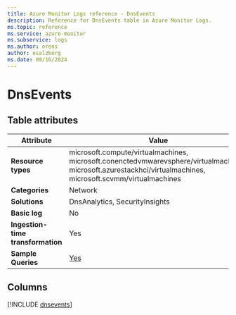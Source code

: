 ```yaml
---
title: Azure Monitor Logs reference - DnsEvents
description: Reference for DnsEvents table in Azure Monitor Logs.
ms.topic: reference
ms.service: azure-monitor
ms.subservice: logs
ms.author: orens
author: osalzberg
ms.date: 09/16/2024
---
```


# DnsEvents




## Table attributes

|Attribute|Value|
|---|---|
|**Resource types**|microsoft.compute/virtualmachines,<br>microsoft.conenctedvmwarevsphere/virtualmachines,<br>microsoft.azurestackhci/virtualmachines,<br>microsoft.scvmm/virtualmachines|
|**Categories**|Network|
|**Solutions**| DnsAnalytics, SecurityInsights|
|**Basic log**|No|
|**Ingestion-time transformation**|Yes|
|**Sample Queries**|[Yes](/azure/azure-monitor/reference/queries/dnsevents)|



## Columns
  
[!INCLUDE [dnsevents](~/reusable-content/ce-skilling/azure/includes/azure-monitor/reference/tables/dnsevents-include.md)]
